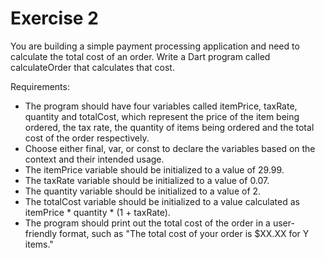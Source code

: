# Exercise 2

You are building a simple payment processing application and need to calculate the total cost of an order.
Write a Dart program called calculateOrder that calculates that cost.

Requirements:

- The program should have four variables called itemPrice, taxRate, quantity and totalCost, which represent the price of the item being ordered, the tax rate, the quantity of items being ordered and the total cost of the order respectively.
- Choose either final, var, or const to declare the variables based on the context and their intended usage.
- The itemPrice variable should be initialized to a value of 29.99.
- The taxRate variable should be initialized to a value of 0.07.
- The quantity variable should be initialized to a value of 2.
- The totalCost variable should be initialized to a value calculated as itemPrice \* quantity \* (1 + taxRate).
- The program should print out the total cost of the order in a user-friendly format, such as "The total cost of your order is $XX.XX for Y items."
